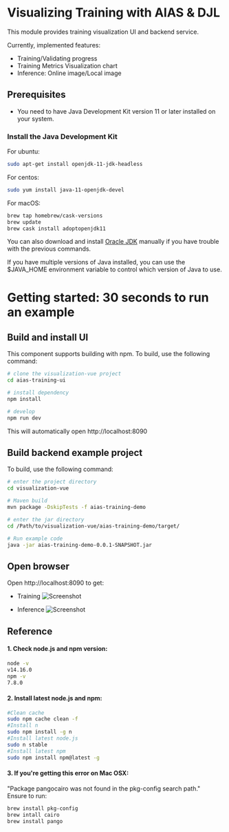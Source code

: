 # Visualizing Training with AIAS & DJL

This module provides training visualization UI and backend service.

Currently, implemented features:

- Training/Validating progress
- Training Metrics Visualization chart
- Inference: Online image/Local image

## Prerequisites

* You need to have Java Development Kit version 11 or later installed on your system.

### Install the Java Development Kit

For ubuntu:

```bash
sudo apt-get install openjdk-11-jdk-headless
```
For centos:

```bash
sudo yum install java-11-openjdk-devel
```
For macOS:

```bash
brew tap homebrew/cask-versions
brew update
brew cask install adoptopenjdk11
```

You can also download and install [Oracle JDK](https://www.oracle.com/technetwork/java/javase/overview/index.html)
manually if you have trouble with the previous commands.

If you have multiple versions of Java installed, you can use the $JAVA_HOME environment
variable to control which version of Java to use.

# Getting started: 30 seconds to run an example

## Build and install UI

This component supports building with npm. To build, use the following command:

```bash
# clone the visualization-vue project
cd aias-training-ui

# install dependency
npm install

# develop
npm run dev
```

This will automatically open http://localhost:8090

## Build backend example project

To build, use the following command:

```bash
# enter the project directory
cd visualization-vue

# Maven build
mvn package -DskipTests -f aias-training-demo

# enter the jar directory
cd /Path/to/visualization-vue/aias-training-demo/target/

# Run example code
java -jar aias-training-demo-0.0.1-SNAPSHOT.jar
```

## Open browser

Open http://localhost:8090 to get:

- Training
![Screenshot](https://aias-home.oss-cn-beijing.aliyuncs.com/AIAS/train_platform/images/inference_demo.png)

- Inference
![Screenshot](https://aias-home.oss-cn-beijing.aliyuncs.com/AIAS/train_platform/images/inference_demo.png)


## Reference
#### 1. Check node.js and npm version:
```bash
node -v
v14.16.0
npm -v
7.8.0
```
#### 2. Install latest node.js and npm:
```bash
#Clean cache
sudo npm cache clean -f
#Install n
sudo npm install -g n
#Install latest node.js
sudo n stable
#Install latest npm
sudo npm install npm@latest -g
```
#### 3. If you're getting this error on Mac OSX:
"Package pangocairo was not found in the pkg-config search path."  
Ensure to run:
```bash
brew install pkg-config
brew intall cairo
brew install pango
```
